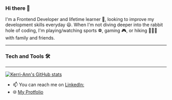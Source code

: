 ### Hi there 👋

I'm a Frontend Developer and lifetime learner 📖, looking to improve my development skills everyday 😃.
When I'm not diving deeper into the rabbit hole of coding, I'm playing/watching sports ⚽, gaming 🎮, or hiking 🚶🏿‍♀️ with family and friends.

---

### Tech and Tools 🛠️

---

[![Kerri-Ann's GitHub stats](https://github-readme-stats.vercel.app/api?username=Kerri-AnnBates&count_private=true&show_icons=true&layout=compact&theme=radical)](https://github.com/Kerri-AnnBates/github-readme-stats)


- 📫 You can reach me on [LinkedIn:](https://www.linkedin.com/in/kerri-ann-bates/)
- 🌐 [My Protfolio](https://www.kerriannbates.com/)

<!--
**Kerri-AnnBates/Kerri-AnnBates** is a ✨ _special_ ✨ repository because its `README.md` (this file) appears on your GitHub profile.

Here are some ideas to get you started:

- 🔭 I’m currently working on ...
- 🌱 I’m currently learning ...
- 👯 I’m looking to collaborate on ...
- 🤔 I’m looking for help with ...
- 💬 Ask me about ...
- 📫 How to reach me: ...
- 😄 Pronouns: ...
- ⚡ Fun fact: ...
-->
